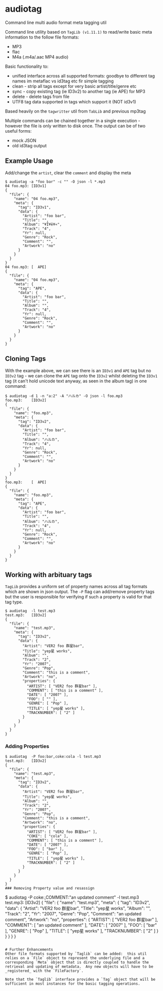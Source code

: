 # audiotag
Command line multi audio format meta tagging util

Command line utility based on `TagLib (v1.11.1)` to read/write basic meta information to the follow file formats:
- MP3
- flac
- M4a (.m4a/.aac MP4 audio)

Basic functionality to:
- unified interface across all supported formats: goodbye to different tag names im metaflac vs id3tag etc fir simple tagging
- clean - strip all tags except for very basic artist/title/genre etc
- sync - copy existing tag (ie ID3v2) to another tag (ie APE) for MP3
- delete - delete tags from file
- UTF8 tag data supported in tags which support it (NOT id3v1)

Based heavily on the `tagwritter` util from `TabLib` and previous mp3tag


Multiple commands can be chained together in a single execution - however the file is only written to disk once.  The output can be of two useful forms:
- mock JSON
- old id3tag output

## Example Usage
Add/change the `artist`, clear the `comment` and display the meta
```
$ audiotag -a "foo bar" -c "" -O json -l *.mp3
04 foo.mp3:	[ID3v1]
{
  "file": {
    "name": "04 foo.mp3",
    "meta": {
      "tag": "ID3v1",
      "data": {
        "Artist": "foo bar",
        "Title": "",
        "Album": "¥Ï¥ë¥«",
        "Track": "4",
        "Yr": null,
        "Genre": "Rock",
        "Comment": "",
        "Artwork": "no"
      }
    }
  }
}
04 foo.mp3:	[  APE]
{
  "file": {
    "name": "04 foo.mp3",
    "meta": {
      "tag": "APE",
      "data": {
        "Artist": "foo bar",
        "Title": "",
        "Album": "",
        "Track": "4",
        "Yr": null,
        "Genre": "Rock",
        "Comment": "",
        "Artwork": "no"
      }
    }
  }
}

```
## Cloning Tags
With the example above, we can see there is an `ID3v1` and `APE` tag but no `ID3v2` tag - we can clone the `APE` tag onto the `ID3v2` whilst deleting the `ID3v1` tag (it can't hold unicode text anyway, as seen in the album tag) in one command:
```
$ audiotag -d 1 -n "a:2" -A "ハルカ" -O json -l foo.mp3 
foo.mp3:	[ID3v2]
{
  "file": {
    "name": "foo.mp3",
    "meta": {
      "tag": "ID3v2",
      "data": {
        "Artist": "foo bar",
        "Title": "",
        "Album": "ハルカ",
        "Track": "4",
        "Yr": null,
        "Genre": "Rock",
        "Comment": "",
        "Artwork": "no"
      }
    }
  }
}
foo.mp3:	[  APE]
{
  "file": {
    "name": "foo.mp3",
    "meta": {
      "tag": "APE",
      "data": {
        "Artist": "foo bar",
        "Title": "",
        "Album": "ハルカ",
        "Track": "4",
        "Yr": null,
        "Genre": "Rock",
        "Comment": "",
        "Artwork": "no"
      }
    }
  }
}

```
## Working with arbituary tags
`TagLib` provides a uniform set of property names across all tag formats which are shown in json output.  The `-P` flag can add/remove property tags but the user is responsible for verifying if such a property is valid for that tag type.
```
$ audiotag  -l test.mp3
test.mp3:	[ID3v2]
{
  "file": {
    "name": "test.mp3",
    "meta": {
      "tag": "ID3v2",
      "data": {
        "Artist": "VER2 foo 群星bar",
        "Title": "yep星 works",
        "Album": "",
        "Track": "2",
        "Yr": "2007",
        "Genre": "Pop",
        "Comment": "this is a comment",
        "Artwork": "no",
        "properties": {
          "ARTIST": [ "VER2 foo 群星bar" ],
          "COMMENT": [ "this is a comment" ],
          "DATE": [ "2007" ],
          "FOO": [ "" ],
          "GENRE": [ "Pop" ],
          "TITLE": [ "yep星 works" ],
          "TRACKNUMBER": [ "2" ]
        }
      }
    }
  }
}
```
### Adding Properties
```
$ audiotag  -P foo:bar,coke:cola -l test.mp3
test.mp3:	[ID3v2]
{
  "file": {
    "name": "test.mp3",
    "meta": {
      "tag": "ID3v2",
      "data": {
        "Artist": "VER2 foo 群星bar",
        "Title": "yep星 works",
        "Album": "",
        "Track": "2",
        "Yr": "2007",
        "Genre": "Pop",
        "Comment": "this is a comment",
        "Artwork": "no",
        "properties": {
          "ARTIST": [ "VER2 foo 群星bar" ],
          "COKE": [ "cola" ],
          "COMMENT": [ "this is a comment" ],
          "DATE": [ "2007" ],
          "FOO": [ "bar" ],
          "GENRE": [ "Pop" ],
          "TITLE": [ "yep星 works" ],
          "TRACKNUMBER": [ "2" ]
        }
      }
    }
  }
}
### Removing Property value and resassign
```
$ audiotag  -P coke:,COMMENT:"an updated comment" -l test.mp3
test.mp3:	[ID3v2]
{
  "file": {
    "name": "test.mp3",
    "meta": {
      "tag": "ID3v2",
      "data": {
        "Artist": "VER2 foo 群星bar",
        "Title": "yep星 works",
        "Album": "",
        "Track": "2",
        "Yr": "2007",
        "Genre": "Pop",
        "Comment": "an updated comment",
        "Artwork": "no",
        "properties": {
          "ARTIST": [ "VER2 foo 群星bar" ],
          "COMMENT": [ "an updated comment" ],
          "DATE": [ "2007" ],
          "FOO": [ "bar" ],
          "GENRE": [ "Pop" ],
          "TITLE": [ "yep星 works" ],
          "TRACKNUMBER": [ "2" ]
        }
      }
    }
  }
}

```

# Further Enhancements
Other file formats supported by `Taglib` can be added:  this util relies on a `File` object to represent the underlying file and a corresponding `Meta` object that is directly coupled to handle the retrieval and updating of metadata.  Any new objects will have to be _registered_ with the `FileFactory`.

Note that the `Taglib` interface provides a `Tag` object that will be sufficient in most instances for the basic tagging operations.
